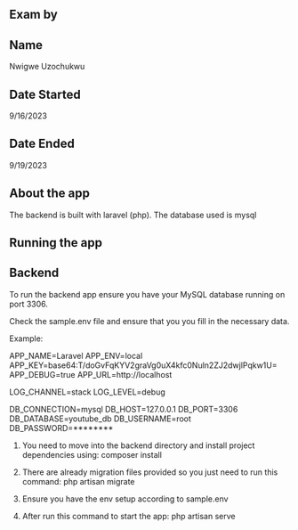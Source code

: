 ## Exam by

## Name
Nwigwe Uzochukwu 

## Date Started 
9/16/2023

## Date Ended
9/19/2023

## About the app

The backend is built with laravel (php). The database used is mysql

## Running the app

## Backend
To run the backend app ensure you have your MySQL database running on port 3306.

Check the sample.env file and ensure that you you fill in the necessary data.

Example:

APP_NAME=Laravel
APP_ENV=local
APP_KEY=base64:T/doGvFqKYV2graVg0uX4kfc0Nuln2ZJ2dwjlPqkw1U=
APP_DEBUG=true
APP_URL=http://localhost

LOG_CHANNEL=stack
LOG_LEVEL=debug

DB_CONNECTION=mysql
DB_HOST=127.0.0.1
DB_PORT=3306
DB_DATABASE=youtube_db
DB_USERNAME=root
DB_PASSWORD=********

1. You need to move into the backend directory and install project dependencies using: composer install 


2. There are already migration files provided so you just need to run this command: php artisan migrate

3. Ensure you have the env setup according to sample.env


4. After run this command to start the app: php artisan serve